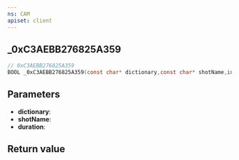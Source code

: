 ```yaml
---
ns: CAM
apiset: client
---
```

## _0xC3AEBB276825A359

```c
// 0xC3AEBB276825A359
BOOL _0xC3AEBB276825A359(const char* dictionary,const char* shotName,int duration);
```


## Parameters
* **dictionary**:
* **shotName**:
* **duration**:

## Return value